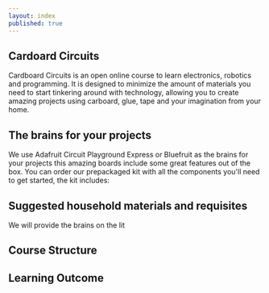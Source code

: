 ```yaml
---
layout: index
published: true
---
```


## Cardoard Circuits 

Cardboard Circuits is an open online course to learn electronics, robotics and programming. It is designed to minimize the amount of materials you need to start tinkering around with technology, allowing you to create amazing projects using carboard, glue, tape and your imagination from your home. 


## The brains for your projects

We use Adafruit Circuit Playground Express or Bluefruit as the brains for your projects this amazing boards include some great features out of the box. You can order our prepackaged kit with all the components you'll need to get started, the kit includes:


## Suggested household materials and requisites
We will provide the brains on the lit

## Course Structure

## Learning Outcome

## 



